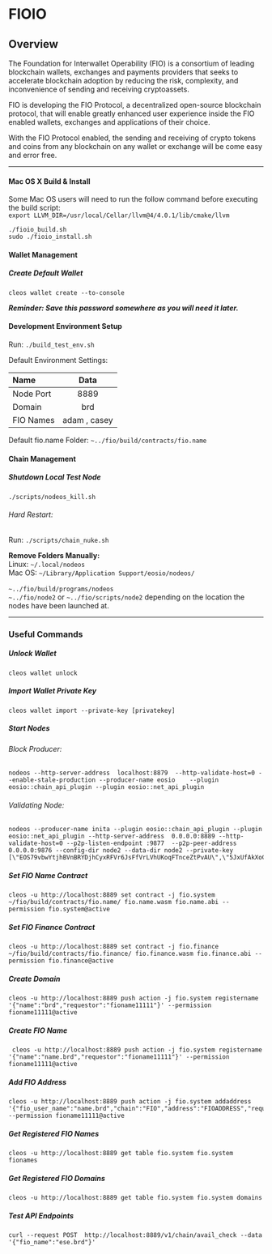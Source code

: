         
# FIOIO  

## Overview

The Foundation for Interwallet Operability (FIO) is a consortium of leading blockchain wallets, exchanges and payments providers that seeks to accelerate blockchain adoption by reducing the risk, complexity, and inconvenience of sending and receiving cryptoassets.

FIO is developing the FIO Protocol, a decentralized open-source blockchain protocol, that will enable greatly enhanced user experience inside the FIO enabled wallets, exchanges and applications of their choice.

With the FIO Protocol enabled, the sending and receiving of crypto tokens and coins from any blockchain on any wallet or exchange will be come easy and error free. 

____
#### Mac OS X Build & Install  
  
Some Mac OS users will need to run the follow command before executing the build script:<br>
`export LLVM_DIR=/usr/local/Cellar/llvm@4/4.0.1/lib/cmake/llvm`
    
    ./fioio_build.sh  
    sudo ./fioio_install.sh  
  
#### Wallet Management
##### Create Default Wallet  
  
    cleos wallet create --to-console
    
_**Reminder: Save this password somewhere as you will need it later.**_ 
    
#### Development Environment Setup

Run: `./build_test_env.sh`  

Default Environment Settings: 

|    Name    | Data     |
| :---------|:--------:|
| Node Port  | 8889 |  
| Domain     | brd |
| FIO Names  | adam , casey |

Default fio.name Folder: `~../fio/build/contracts/fio.name`  

#### Chain Management
##### Shutdown Local Test Node
`./scripts/nodeos_kill.sh`

###### Hard Restart:

Run: `./scripts/chain_nuke.sh`

**Remove Folders Manually:<br>**
Linux: `~/.local/nodeos`<br>
Mac OS: `~/Library/Application Support/eosio/nodeos/`<br><br> `~../fio/build/programs/nodeos`<br>
 `~../fio/node2` or `~../fio/scripts/node2` depending on the location the nodes have been launched at. 

  
---  
  
### Useful Commands

##### Unlock Wallet

    cleos wallet unlock  

##### Import Wallet Private Key

    cleos wallet import --private-key [privatekey]
    
##### Start Nodes
###### Block Producer: 
    nodeos --http-server-address  localhost:8879  --http-validate-host=0 --enable-stale-production --producer-name eosio    --plugin eosio::chain_api_plugin --plugin eosio::net_api_plugin 
###### Validating Node:
    nodeos --producer-name inita --plugin eosio::chain_api_plugin --plugin eosio::net_api_plugin --http-server-address  0.0.0.0:8889 --http-validate-host=0 --p2p-listen-endpoint :9877  --p2p-peer-address 0.0.0.0:9876 --config-dir node2 --data-dir node2 --private-key [\"EOS79vbwYtjhBVnBRYDjhCyxRFVr6JsFfVrLVhUKoqFTnceZtPvAU\",\"5JxUfAkXoCQdeZKNMhXEqRkFcZMYa3KR3vbie7SKsPv6rS3pCHg\"]
     
  
##### Set FIO Name Contract  
  
    cleos -u http://localhost:8889 set contract -j fio.system ~/fio/build/contracts/fio.name/ fio.name.wasm fio.name.abi --permission fio.system@active  
  
##### Set FIO Finance Contract  
  
    cleos -u http://localhost:8889 set contract -j fio.finance ~/fio/build/contracts/fio.finance/ fio.finance.wasm fio.finance.abi --permission fio.finance@active  
  
##### Create Domain  
  
    cleos -u http://localhost:8889 push action -j fio.system registername '{"name":"brd","requestor":"fioname11111"}' --permission fioname11111@active  
  
##### Create FIO Name  
  
     cleos -u http://localhost:8889 push action -j fio.system registername '{"name":"name.brd","requestor":"fioname11111"}' --permission fioname11111@active   
  
##### Add FIO Address  
  
    cleos -u http://localhost:8889 push action -j fio.system addaddress '{"fio_user_name":"name.brd","chain":"FIO","address":"FIOADDRESS","requestor":"fioname11111"}' --permission fioname11111@active  
  
##### Get Registered FIO Names  
  
    cleos -u http://localhost:8889 get table fio.system fio.system fionames  
  
##### Get Registered FIO Domains  
  
    cleos -u http://localhost:8889 get table fio.system fio.system domains  
  
##### Test API Endpoints  
  
    curl --request POST  http://localhost:8889/v1/chain/avail_check --data '{"fio_name":"ese.brd"}'

